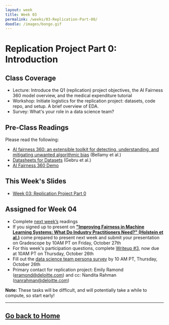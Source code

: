 ```yaml
---
layout: week
title: Week 03
permalink: /weeks/03-Replication-Part-00/
doodle: /images/bongo.gif
---
```


# Replication Project Part 0: Introduction

## Class Coverage
* Lecture: Introduce the Q1 (replication) project objectives, the AI Fairness 360 model overview, and the medical expenditure tutorial
* Workshop: Initiate logistics for the replication project: datasets, code repo, and setup. A brief overview of EDA.
* Survey: What's your role in a data science team?

## Pre-Class Readings
Please read the following:
* [AI fairness 360: an extensible toolkit for detecting, understanding, and mitigating unwanted algorithmic bias](https://arxiv.org/pdf/1810.01943.pdf) (Bellamy et al.)
* [Datasheets for Datasets](https://arxiv.org/abs/1803.09010) (Gebru et al.)
* [AI Fairness 360 Demo](https://aif360.mybluemix.net/data)


## This Week's Slides
* [Week 03: Replication Project Part 0](https://github.com/nanrahman/capstone-responsible-ai/blob/283e80b048513c5585c9a2a7490ab1c9a19111ca/notes/week-03/Week-3-slides.pdf)

## Assigned for Week 04
* Complete [next week’s](https://nanrahman.github.io/capstone-responsible-ai/weeks/04-Replication-Part-01/) readings
* If you signed up to present on [**"Improving Fairness in Machine Learning Systems: What Do Industry Practitioners Need?" (Holstein et al.)**](https://arxiv.org/pdf/1812.05239.pdf) come prepared to present next week and submit your presentation on Gradescope by 10AM PT on Friday, October 27th 
* For this week's participation questions, complete [Writeup #3](https://github.com/nanrahman/capstone-responsible-ai/blob/a1ca583d8a07a2bcb5835890418a7f0d50fe3bf9/notes/week-03/Writeup%20%233.pdf), now due at 10AM PT on Thursday, October 26th
* Fill out the [data science team persona survey](https://forms.gle/5Fv7XZDABVEzphQ88) by 10 AM PT, Thursday, October 26th
* Primary contact for replication project: Emily Ramond (eramond@deloitte.com) and cc: Nandita Rahman (nanrahman@deloitte.com)

**Note:** These tasks will be difficult, and will potentially take a while to compute, so start early!

---
[Go back to Home](https://nanrahman.github.io/capstone-responsible-ai/)
---
